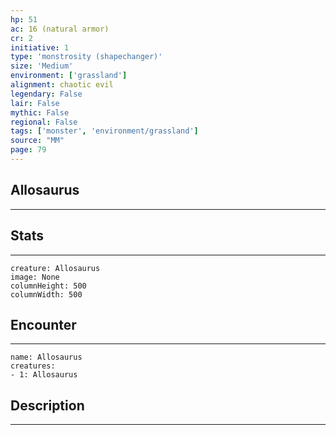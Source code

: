 ```yaml
---
hp: 51
ac: 16 (natural armor)
cr: 2
initiative: 1
type: 'monstrosity (shapechanger)'    
size: 'Medium'
environment: ['grassland']
alignment: chaotic evil
legendary: False
lair: False
mythic: False
regional: False
tags: ['monster', 'environment/grassland']
source: "MM"
page: 79
---
```


## Allosaurus
---



## Stats
---

```statblock
creature: Allosaurus
image: None
columnHeight: 500
columnWidth: 500
```

## Encounter
---

```encounter-table
name: Allosaurus
creatures:
- 1: Allosaurus
```

## Description
---





